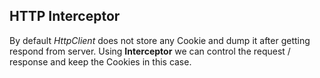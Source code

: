 ## HTTP Interceptor
By default _HttpClient_ does not store any Cookie and dump it after getting respond from server. Using __Interceptor__ we can control the request / response and keep the Cookies in this case.
